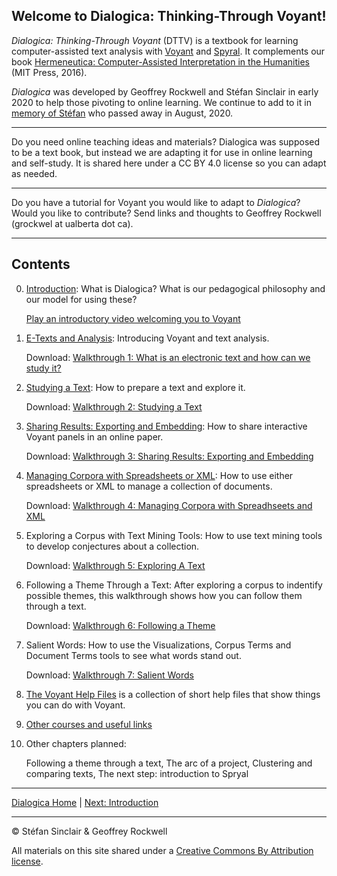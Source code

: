 ## Welcome to Dialogica: Thinking-Through Voyant!
*Dialogica: Thinking-Through Voyant* (DTTV) is a textbook for learning computer-assisted text analysis with [Voyant](https://voyant-tools.org) and [Spyral](https://voyant-tools.org/spyral/). It complements our book [Hermeneutica: Computer-Assisted Interpretation in the Humanities](http://hermeneuti.ca) (MIT Press, 2016). 

*Dialogica* was developed by Geoffrey Rockwell and Stéfan Sinclair in early 2020 to help those pivoting to online learning. We continue to add to it in [memory of Stéfan](https://csdh-schn.org/stefan-sinclair-in-memoriam-2/) who passed away in August, 2020. 

---

Do you need online teaching ideas and materials? Dialogica was supposed to be a text book, but instead we are adapting it for use in online learning and self-study. It is shared here under a CC BY 4.0 license so you can adapt as needed.

---

Do you have a tutorial for Voyant you would like to adapt to *Dialogica*? Would you like to contribute? Send links and thoughts to Geoffrey Rockwell (grockwel at ualberta dot ca).

----

## Contents

0. [Introduction](/intro.md): What is Dialogica? What is our pedagogical philosophy and our model for using these?

    [Play an introductory video welcoming you to Voyant](https://youtu.be/nwzQ2sxhPKo)

1. [E-Texts and Analysis](/etexts.md): Introducing Voyant and text analysis.

    Download: [Walkthrough 1: What is an electronic text and how can we study it?](https://drive.google.com/drive/folders/1a2VRBO_vULjZ7t5t2DA8wMN0hQNC18zw?usp=sharing)

2. [Studying a Text](/study.md): How to prepare a text and explore it.

    Download: [Walkthrough 2: Studying a Text](https://drive.google.com/drive/folders/1a2VRBO_vULjZ7t5t2DA8wMN0hQNC18zw?usp=sharing)

3. [Sharing Results: Exporting and Embedding](/share.md): How to share interactive Voyant panels in an online paper.

    Download: [Walkthrough 3: Sharing Results: Exporting and Embedding](https://drive.google.com/drive/folders/1a2VRBO_vULjZ7t5t2DA8wMN0hQNC18zw?usp=sharing)

4. [Managing Corpora with Spreadsheets or XML](sheetAndXML.md): How to use either spreadsheets or XML to manage a collection of documents.

    Download: [Walkthrough 4: Managing Corpora with Spreadhseets and XML](https://drive.google.com/drive/folders/1a2VRBO_vULjZ7t5t2DA8wMN0hQNC18zw?usp=sharing)

5. Exploring a Corpus with Text Mining Tools: How to use text mining tools to develop conjectures about a collection.

    Download: [Walkthrough 5: Exploring A Text](https://drive.google.com/drive/folders/1a2VRBO_vULjZ7t5t2DA8wMN0hQNC18zw?usp=sharing)

6. Following a Theme Through a Text: After exploring a corpus to indentify possible themes, this walkthrough shows how you can follow them through a text.

    Download: [Walkthrough 6: Following a Theme](https://drive.google.com/drive/folders/1a2VRBO_vULjZ7t5t2DA8wMN0hQNC18zw?usp=sharing)

7. Salient Words: How to use the Visualizations, Corpus Terms and Document Terms tools to see what words stand out.

    Download: [Walkthrough 7: Salient Words](https://drive.google.com/drive/folders/1a2VRBO_vULjZ7t5t2DA8wMN0hQNC18zw?usp=sharing)

2. [The Voyant Help Files](/voyanthelp.md) is a collection of short help files that show things you can do with Voyant.

4. [Other courses and useful links](/other.md)

1. Other chapters planned:

    Following a theme through a text, The arc of a project, Clustering and comparing texts, The next step: introduction to Spryal
    

----

[Dialogica Home](/index.md) | [Next: Introduction](/intro.md)

----
&copy; Stéfan Sinclair & Geoffrey Rockwell

All materials on this site shared under a [Creative Commons By Attribution license](https://creativecommons.org/licenses/by/4.0/).
